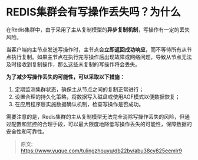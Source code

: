 # REDIS集群会有写操作丢失吗？为什么

在Redis集群中，由于采用了主从复制模型的**异步复制机制**，写操作有一定的丢失风险。

当客户端向主节点发送写操作时，主节点会**立即返回成功响应**，而不等待所有从节点执行复制。如果主节点在执行完写操作后出现故障或网络问题，导致从节点无法及时接收到复制操作，那么这些未复制的写操作将会丢失。

**为了减少写操作丢失的可能性，可以采取以下措施：**

1. 定期监测集群状态，确保主从节点之间的复制正常进行；
2. 设置合理的持久化策略，将数据写入磁盘或使用AOF模式以便数据恢复；
3. 在应用程序层实施数据确认机制，检查写操作是否成功。

需要注意的是，Redis集群的主从复制模型无法完全消除写操作丢失的风险，但通过配置和监控的合理手段，可以最大限度地降低写操作丢失的可能性，保障数据的安全性和可靠性。



> 原文: <https://www.yuque.com/tulingzhouyu/db22bv/abu38cy825eemlr9>